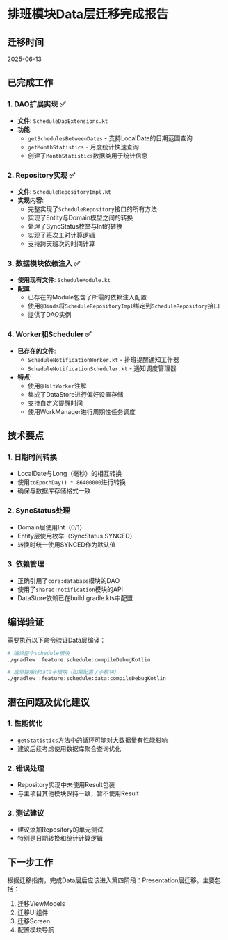 # 排班模块Data层迁移完成报告

## 迁移时间
2025-06-13

## 已完成工作

### 1. DAO扩展实现 ✅
- **文件**: `ScheduleDaoExtensions.kt`
- **功能**:
  - `getSchedulesBetweenDates` - 支持LocalDate的日期范围查询
  - `getMonthStatistics` - 月度统计快速查询
  - 创建了`MonthStatistics`数据类用于统计信息

### 2. Repository实现 ✅
- **文件**: `ScheduleRepositoryImpl.kt`
- **实现内容**:
  - 完整实现了`ScheduleRepository`接口的所有方法
  - 实现了Entity与Domain模型之间的转换
  - 处理了SyncStatus枚举与Int的转换
  - 实现了班次工时计算逻辑
  - 支持跨天班次的时间计算

### 3. 数据模块依赖注入 ✅
- **使用现有文件**: `ScheduleModule.kt`
- **配置**:
  - 已存在的Module包含了所需的依赖注入配置
  - 使用`@Binds`将`ScheduleRepositoryImpl`绑定到`ScheduleRepository`接口
  - 提供了DAO实例

### 4. Worker和Scheduler ✅
- **已存在的文件**:
  - `ScheduleNotificationWorker.kt` - 排班提醒通知工作器
  - `ScheduleNotificationScheduler.kt` - 通知调度管理器
- **特点**:
  - 使用`@HiltWorker`注解
  - 集成了DataStore进行偏好设置存储
  - 支持自定义提醒时间
  - 使用WorkManager进行周期性任务调度

## 技术要点

### 1. 日期时间转换
- LocalDate与Long（毫秒）的相互转换
- 使用`toEpochDay() * 86400000`进行转换
- 确保与数据库存储格式一致

### 2. SyncStatus处理
- Domain层使用Int（0/1）
- Entity层使用枚举（SyncStatus.SYNCED）
- 转换时统一使用SYNCED作为默认值

### 3. 依赖管理
- 正确引用了`core:database`模块的DAO
- 使用了`shared:notification`模块的API
- DataStore依赖已在build.gradle.kts中配置

## 编译验证

需要执行以下命令验证Data层编译：
```bash
# 编译整个schedule模块
./gradlew :feature:schedule:compileDebugKotlin

# 或单独编译data子模块（如果配置了子模块）
./gradlew :feature:schedule:data:compileDebugKotlin
```

## 潜在问题及优化建议

### 1. 性能优化
- `getStatistics`方法中的循环可能对大数据量有性能影响
- 建议后续考虑使用数据库聚合查询优化

### 2. 错误处理
- Repository实现中未使用Result包装
- 与主项目其他模块保持一致，暂不使用Result

### 3. 测试建议
- 建议添加Repository的单元测试
- 特别是日期转换和统计计算逻辑

## 下一步工作

根据迁移指南，完成Data层后应该进入第四阶段：Presentation层迁移。主要包括：
1. 迁移ViewModels
2. 迁移UI组件
3. 迁移Screen
4. 配置模块导航